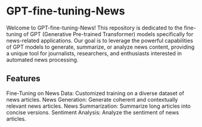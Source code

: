 # GPT-fine-tuning-News
Welcome to GPT-fine-tuning-News! This repository is dedicated to the fine-tuning of GPT (Generative Pre-trained Transformer) models specifically for news-related applications. Our goal is to leverage the powerful capabilities of GPT models to generate, summarize, or analyze news content, providing a unique tool for journalists, researchers, and enthusiasts interested in automated news processing.

## Features
Fine-Tuning on News Data: Customized training on a diverse dataset of news articles.
News Generation: Generate coherent and contextually relevant news articles.
News Summarization: Summarize long articles into concise versions.
Sentiment Analysis: Analyze the sentiment of news articles.
